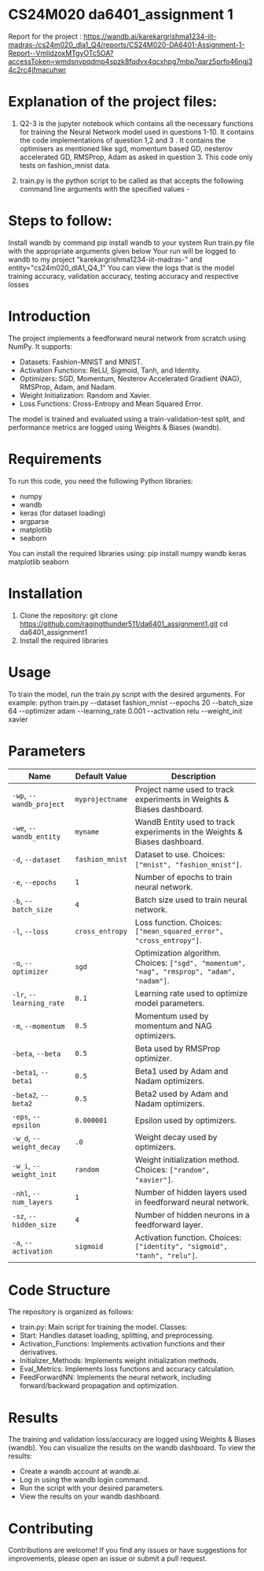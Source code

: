 # CS24M020 da6401_assignment 1
Report for the project : https://wandb.ai/karekargrishma1234-iit-madras-/cs24m020_dla1_Q4/reports/CS24M020-DA6401-Assignment-1-Report--VmlldzoxMTgyOTc5OA?accessToken=wmdsnvpqdmp4spzk8fqdvx4qcxhpg7mbp7qarz5prfo46ngj34c2rc4jfmacuhwr

# Explanation of the project files:
1) Q2-3 is the jupyter notebook which contains all the necessary functions for training the Neural Network model used in questions 1-10. It contains the code implementations of question 1,2 and 3 . It contains the optimisers as mentioned like sgd, momentum based GD, nesterov accelerated GD, RMSProp, Adam as asked in question 3. This code only tests on fashion_mnist data.

2) train.py is the python script to be called as that accepts the following command line arguments with the specified values -
   

# Steps to follow:
Install wandb by command pip install wandb to your system
Run train.py file with the appropriate arguments given below
Your run will be logged to wandb to my project "karekargrishma1234-iit-madras-" and entity="cs24m020_dlA1_Q4_1"
You can view the logs that is the model training accuracy, validation accuracy, testing accuracy and respective losses

# Introduction
The project implements a feedforward neural network from scratch using NumPy. It supports:
- Datasets: Fashion-MNIST and MNIST.
- Activation Functions: ReLU, Sigmoid, Tanh, and Identity.
- Optimizers: SGD, Momentum, Nesterov Accelerated Gradient (NAG), RMSProp, Adam, and Nadam.
- Weight Initialization: Random and Xavier.
- Loss Functions: Cross-Entropy and Mean Squared Error.

The model is trained and evaluated using a train-validation-test split, and performance metrics are logged using Weights & Biases (wandb).

# Requirements
To run this code, you need the following Python libraries:
- numpy
- wandb
- keras (for dataset loading)
- argparse
- matplotlib
- seaborn

You can install the required libraries using:
pip install numpy wandb keras matplotlib seaborn

# Installation
1) Clone the repository:
git clone https://github.com/ragingthunder511/da6401_assignment1.git
cd da6401_assignment1
2) Install the required libraries

# Usage
To train the model, run the train.py script with the desired arguments. For example:
python train.py --dataset fashion_mnist --epochs 20 --batch_size 64 --optimizer adam --learning_rate 0.001 --activation relu --weight_init xavier

# Parameters 

| Name                      | Default Value | Description                                                                 |
|---------------------------|---------------|-----------------------------------------------------------------------------|
| `-wp`, `--wandb_project`  | `myprojectname` | Project name used to track experiments in Weights & Biases dashboard.       |
| `-we`, `--wandb_entity`   | `myname`      | WandB Entity used to track experiments in the Weights & Biases dashboard.   |
| `-d`, `--dataset`         | `fashion_mnist` | Dataset to use. Choices: `["mnist", "fashion_mnist"]`.                      |
| `-e`, `--epochs`          | `1`           | Number of epochs to train neural network.                                   |
| `-b`, `--batch_size`      | `4`           | Batch size used to train neural network.                                    |
| `-l`, `--loss`            | `cross_entropy` | Loss function. Choices: `["mean_squared_error", "cross_entropy"]`.          |
| `-o`, `--optimizer`       | `sgd`         | Optimization algorithm. Choices: `["sgd", "momentum", "nag", "rmsprop", "adam", "nadam"]`. |
| `-lr`, `--learning_rate`  | `0.1`         | Learning rate used to optimize model parameters.                            |
| `-m`, `--momentum`        | `0.5`         | Momentum used by momentum and NAG optimizers.                               |
| `-beta`, `--beta`         | `0.5`         | Beta used by RMSProp optimizer.                                             |
| `-beta1`, `--beta1`       | `0.5`         | Beta1 used by Adam and Nadam optimizers.                                    |
| `-beta2`, `--beta2`       | `0.5`         | Beta2 used by Adam and Nadam optimizers.                                    |
| `-eps`, `--epsilon`       | `0.000001`    | Epsilon used by optimizers.                                                 |
| `-w_d`, `--weight_decay`  | `.0`          | Weight decay used by optimizers.                                            |
| `-w_i`, `--weight_init`   | `random`      | Weight initialization method. Choices: `["random", "xavier"]`.              |
| `-nhl`, `--num_layers`    | `1`           | Number of hidden layers used in feedforward neural network.                 |
| `-sz`, `--hidden_size`    | `4`           | Number of hidden neurons in a feedforward layer.                            |
| `-a`, `--activation`      | `sigmoid`     | Activation function. Choices: `["identity", "sigmoid", "tanh", "relu"]`.    |

# Code Structure
The repository is organized as follows:
- train.py: Main script for training the model.
Classes:
- Start: Handles dataset loading, splitting, and preprocessing.
- Activation_Functions: Implements activation functions and their derivatives.
- Initializer_Methods: Implements weight initialization methods.
- Eval_Metrics: Implements loss functions and accuracy calculation.
- FeedForwardNN: Implements the neural network, including forward/backward propagation and optimization.

# Results
The training and validation loss/accuracy are logged using Weights & Biases (wandb). You can visualize the results on the wandb dashboard.
To view the results:
- Create a wandb account at wandb.ai.
- Log in using the wandb login command.
- Run the script with your desired parameters.
- View the results on your wandb dashboard.

# Contributing
Contributions are welcome! If you find any issues or have suggestions for improvements, please open an issue or submit a pull request.



